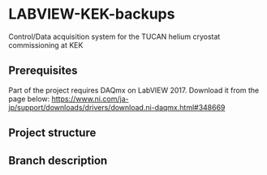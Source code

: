 # LABVIEW-KEK-backups
Control/Data acquisition system for the TUCAN helium cryostat commissioning at KEK

## Prerequisites 
Part of the project requires DAQmx on LabVIEW 2017.
Download it from the page below:
https://www.ni.com/ja-jp/support/downloads/drivers/download.ni-daqmx.html#348669

## Project structure 

## Branch description 
